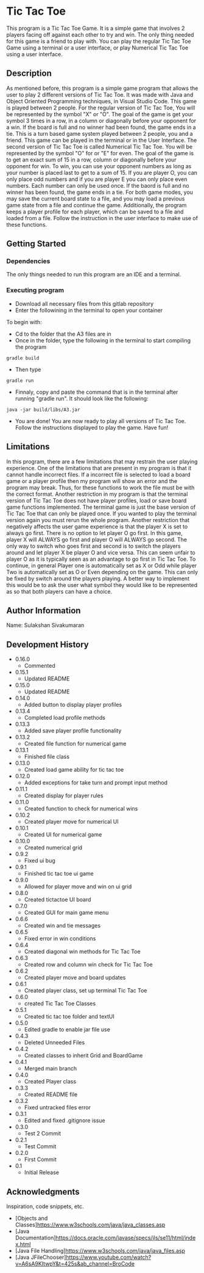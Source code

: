 # Tic Tac Toe
This program is a Tic Tac Toe Game. It is a simple game that involves 2 players facing off against each other to try and win. The only thing needed for this game is a friend to play with. You can play the regular Tic Tac Toe Game using a terminal or a user interface, or play Numerical Tic Tac Toe using a user interface.

## Description
As mentioned before, this program is a simple game program that allows the user to play 2 different versions of Tic Tac Toe. It was made with Java and Object Oriented Programming techniques, in Visual Studio Code. This game is played between 2 people. For the regular version of Tic Tac Toe, You will be represented by the symbol "X" or "O". The goal of the game is get your symbol 3 times in a row, in a column or diagonally before your opponent for a win. If the board is full and no winner had been found, the game ends in a tie. This is a turn based game system played between 2 people, you and a friend. This game can be played in the terminal or in the User Interface. The second version of Tic Tac Toe is called Numerical Tic Tac Toe. You will be represented by the symbol "O" for or "E" for even. The goal of the game is to get an exact sum of 15 in a row, column or diagonally before your opponent for win. To win, you can use your opponent numbers as long as your number is placed last to get to a sum of 15. If you are player O, you can only place odd numbers and if you are player E you can only place even numbers. Each number can only be used once. If the baord is full and no winner has been found, the game ends in a tie. For both game modes, you may save the current board state to a file, and you may load a previous game state from a file and continue the game. Additionally, the program keeps a player profile for each player, which can be saved to a file and loaded from a file. Follow the instruction in the user interface to make use of these functions.

## Getting Started

### Dependencies
The only things needed to run this program are an IDE and a terminal.

### Executing program

- Download all necessary files from this gitlab repository
- Enter the followining in the terminal to open your container

To begin with:

- Cd to the folder that the A3 files are in 
- Once in the folder, type the following in the terminal to start compiling the program
```
gradle build
```
- Then type 
```
gradle run
```
- Finnaly, copy and paste the command that is in the terminal after running "gradle run". It should look like the following:
```
java -jar build/libs/A3.jar
```
- You are done! You are now ready to play all versions of Tic Tac Toe. Follow the instructions displayed to play the game. Have fun!

## Limitations
In this program, there are a few limitations that may restrain the user playing experience. One of the limitations that are present in my program is that it cannot handle incorrect files. If a incorrect file is selected to load a board game or a player profile then my program will show an error and the program may break. Thus, for these functions to work the file must be with the correct format. Another restriction in my program is that the terminal version of Tic Tac Toe does not have player profiles, load or save board game functions implemented. The terminal game is just the base version of Tic Tac Toe that can only be played once. If you wanted to play the terminal version again you must rerun the whole program. Another  restriction that negatively affects the user game experience is that the player X is set to always go first. There is no option to let player O go first. In this game, player X will ALWAYS go first and player O will ALWAYS go second. The only way to switch who goes first and second is to switch the players around and let player X be player O and vice versa. This can seem unfair to player O as it is typically seen as an advantage to go first in Tic Tac Toe. To continue, in general Player one is automatically set as X or Odd while player Two is automatically set as O or Even depending on the game. This can only be fixed by switch around the players playing. A better way to implement this would be to ask the user what symbol they would like to be represented as so that both players can have a choice. 

## Author Information

Name: Sulakshan Sivakumaran

## Development History
* 0.16.0
    * Commented
* 0.15.1
    * Updated README
* 0.15.0
    * Updated README
* 0.14.0
    * Added button to display player profiles
* 0.13.4
    * Completed load profile methods
* 0.13.3
    * Added save player profile functionality
* 0.13.2
    * Created file function for numerical game
* 0.13.1
    * Finished file class
* 0.13.0
    * Created load game ability for tic tac toe
* 0.12.0
    * Added exceptions for take turn and prompt input method
* 0.11.1
    * Created display for player rules
* 0.11.0
    * Created function to check for numerical wins
* 0.10.2
    * Created player move for numerical UI
* 0.10.1
    * Created UI for numerical game
* 0.10.0
    * Created numerical grid
* 0.9.2
    * Fixed ui bug
* 0.9.1
    * Finished tic tac toe ui game
* 0.9.0
    * Allowed for player move and win on ui grid
* 0.8.0
    * Created tictactoe UI board
* 0.7.0
    * Created GUI for main game menu
* 0.6.6
    * Created win and tie messages
* 0.6.5
    * Fixed error in win conditions
* 0.6.4
    * Created diagonal win methods for Tic Tac Toe
* 0.6.3
    * Created row and column win check for Tic Tac Toe
* 0.6.2
    * Created player move and board updates
* 0.6.1
    * Created player class, set up terminal Tic Tac Toe
* 0.6.0
    * created Tic Tac Toe Classes
* 0.5.1
    * Created tic tac toe folder and textUI
* 0.5.0
    * Edited gradle to enable jar file use
* 0.4.3
    * Deleted Unneeded Files
* 0.4.2
    * Created classes to inherit Grid and BoardGame
* 0.4.1
    * Merged main branch
* 0.4.0
    * Created Player class
* 0.3.3
    * Created README file
* 0.3.2
    * Fixed untracked files error
* 0.3.1
    * Edited and fixed .gitignore issue
* 0.3.0
    * Test 2 Commit
* 0.2.1
    * Test Commit
* 0.2.0
    * First Commit
* 0.1
    * Initial Release

## Acknowledgments
Inspiration, code snippets, etc.
* [Objects and Classes]https://www.w3schools.com/java/java_classes.asp
* [Java Documentation]https://docs.oracle.com/javase/specs/jls/se11/html/index.html
* [Java File Handling]https://www.w3schools.com/java/java_files.asp
* [Java JFileChooser]https://www.youtube.com/watch?v=A6sA9KItwpY&t=425s&ab_channel=BroCode




